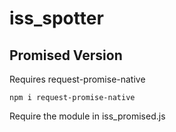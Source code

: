 # iss_spotter

## Promised Version

Requires request-promise-native

`npm i request-promise-native`

Require the module in iss_promised.js